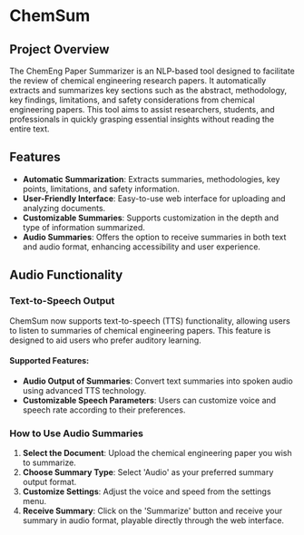 # ChemSum

## Project Overview
The ChemEng Paper Summarizer is an NLP-based tool designed to facilitate the review of chemical engineering research papers. It automatically extracts and summarizes key sections such as the abstract, methodology, key findings, limitations, and safety considerations from chemical engineering papers. This tool aims to assist researchers, students, and professionals in quickly grasping essential insights without reading the entire text.

## Features
- **Automatic Summarization**: Extracts summaries, methodologies, key points, limitations, and safety information.
- **User-Friendly Interface**: Easy-to-use web interface for uploading and analyzing documents.
- **Customizable Summaries**: Supports customization in the depth and type of information summarized.
-  **Audio Summaries**: Offers the option to receive summaries in both text and audio format, enhancing accessibility and user experience.

## Audio Functionality
### Text-to-Speech Output
ChemSum now supports text-to-speech (TTS) functionality, allowing users to listen to summaries of chemical engineering papers. This feature is designed to aid users who prefer auditory learning.

#### Supported Features:
- **Audio Output of Summaries**: Convert text summaries into spoken audio using advanced TTS technology.
- **Customizable Speech Parameters**: Users can customize voice and speech rate according to their preferences.

### How to Use Audio Summaries
1. **Select the Document**: Upload the chemical engineering paper you wish to summarize.
2. **Choose Summary Type**: Select 'Audio' as your preferred summary output format.
3. **Customize Settings**: Adjust the voice and speed from the settings menu.
4. **Receive Summary**: Click on the 'Summarize' button and receive your summary in audio format, playable directly through the web interface.

